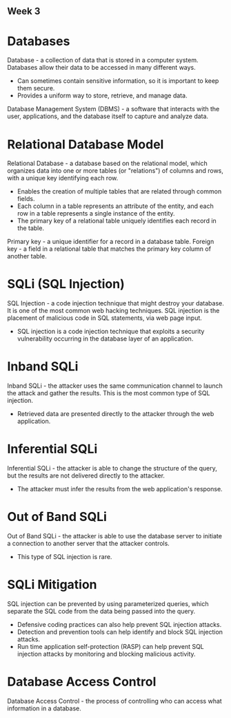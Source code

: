 ## Week 3

# Databases
Database - a collection of data that is stored in a computer system. Databases allow their data to be accessed in many different ways.
* Can sometimes contain sensitive information, so it is important to keep them secure.
* Provides a uniform way to store, retrieve, and manage data.

Database Management System (DBMS) - a software that interacts with the user, applications, and the database itself to capture and analyze data.

# Relational Database Model
Relational Database - a database based on the relational model, which organizes data into one or more tables (or "relations") of columns and rows, with a unique key identifying each row.

* Enables the creation of multiple tables that are related through common fields.
* Each column in a table represents an attribute of the entity, and each row in a table represents a single instance of the entity.
* The primary key of a relational table uniquely identifies each record in the table.

Primary key - a unique identifier for a record in a database table.
Foreign key - a field in a relational table that matches the primary key column of another table.

# SQLi (SQL Injection)
SQL Injection - a code injection technique that might destroy your database. It is one of the most common web hacking techniques. SQL injection is the placement of malicious code in SQL statements, via web page input.

* SQL injection is a code injection technique that exploits a security vulnerability occurring in the database layer of an application.

# Inband SQLi
Inband SQLi - the attacker uses the same communication channel to launch the attack and gather the results. This is the most common type of SQL injection.

* Retrieved data are presented directly to the attacker through the web application.

# Inferential SQLi
Inferential SQLi - the attacker is able to change the structure of the query, but the results are not delivered directly to the attacker.

* The attacker must infer the results from the web application's response.

# Out of Band SQLi
Out of Band SQLi - the attacker is able to use the database server to initiate a connection to another server that the attacker controls.

* This type of SQL injection is rare.

# SQLi Mitigation
SQL injection can be prevented by using parameterized queries, which separate the SQL code from the data being passed into the query.
* Defensive coding practices can also help prevent SQL injection attacks.
* Detection and prevention tools can help identify and block SQL injection attacks.
* Run time application self-protection (RASP) can help prevent SQL injection attacks by monitoring and blocking malicious activity.

# Database Access Control
Database Access Control - the process of controlling who can access what information in a database.